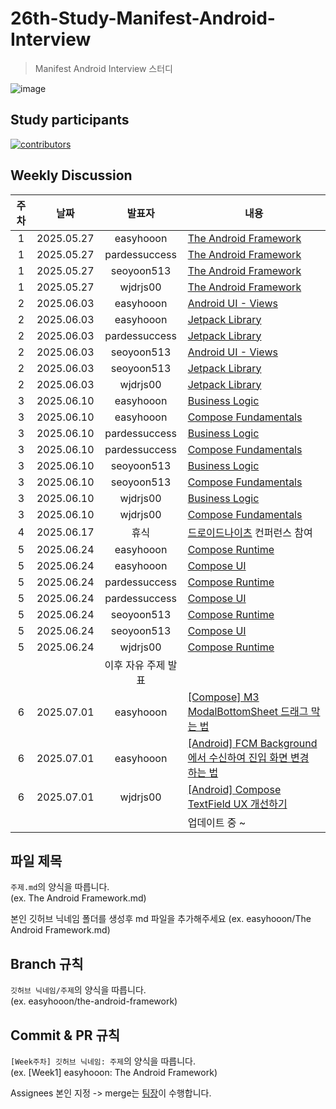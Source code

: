 # 26th-Study-Manifest-Android-Interview
> Manifest Android Interview 스터디

![image](https://github.com/user-attachments/assets/2c657bf2-1f45-412d-a84c-b3775bf25861)

## Study participants
[![contributors](https://contrib.rocks/image?repo=YAPP-Github/26th-Study-Manifest-Android-Interview)](https://github.com/YAPP-Github/26th-Study-Manifest-Android-Interview/contributors)

## Weekly Discussion
| 주차 | 날짜 | 발표자 | 내용 |
  | :-------------: | :-------------: |:-:| ------------- |
| 1 | 2025.05.27 | easyhooon | [The Android Framework](https://velog.io/@mraz3068/The-Android-Framework) |
| 1 | 2025.05.27 | pardessuccess | [The Android Framework](https://github.com/YAPP-Github/26th-Study-Manifest-Android-Interview/blob/main/pardessuccess/the-android-framework.md) |
| 1 | 2025.05.27 | seoyoon513 | [The Android Framework](https://admitted-guppy-255.notion.site/Android-Framework-1ff5e09041be80a0b523e6594849b033?pvs=4) |
| 1 | 2025.05.27 | wjdrjs00 | [The Android Framework](https://github.com/YAPP-Github/26th-Study-Manifest-Android-Interview/blob/main/wjdrjs00/The%20Android%20Framework.md) |
| 2 | 2025.06.03 | easyhooon | [Android UI - Views](https://velog.io/@mraz3068/Android-UI-Views) |
| 2 | 2025.06.03 | easyhooon | [Jetpack Library](https://velog.io/@mraz3068/Android-Jetpack-Library-53fndzvv) |
| 2 | 2025.06.03 | pardessuccess | [Jetpack Library](https://velog.io/@zkwhdgur2/Jetpack-Library) |
| 2 | 2025.06.03 | seoyoon513 | [Android UI - Views](https://admitted-guppy-255.notion.site/Android-UI-Views-2025e09041be80ee9dd3ea03f00ef581) |
| 2 | 2025.06.03 | seoyoon513 | [Jetpack Library](https://admitted-guppy-255.notion.site/Jetpack-Library-2025e09041be80ba9b81ee7ffaafe1b7) |
| 2 | 2025.06.03 | wjdrjs00 | [Jetpack Library](https://github.com/YAPP-Github/26th-Study-Manifest-Android-Interview/blob/main/wjdrjs00/Jetpack%20Library.md) |
| 3 | 2025.06.10 | easyhooon | [Business Logic](https://velog.io/@mraz3068/Android-Business-Logic) |
| 3 | 2025.06.10 | easyhooon | [Compose Fundamentals](https://velog.io/@mraz3068/Android-Compose-Fundametals) |
| 3 | 2025.06.10 | pardessuccess | [Business Logic](https://velog.io/@zkwhdgur2/Android-Manifest-Interview-Business-Logic) |
| 3 | 2025.06.10 | pardessuccess | [Compose Fundamentals](https://velog.io/@zkwhdgur2/Android-Manifest-Interview-Compose-Fundamentals) |
| 3 | 2025.06.10 | seoyoon513 | [Business Logic](https://admitted-guppy-255.notion.site/Business-Logic-20d5e09041be806fa668e1031b8280a5?source=copy_link) |
| 3 | 2025.06.10 | seoyoon513 | [Compose Fundamentals](https://admitted-guppy-255.notion.site/Compose-Fundamentals-20d5e09041be802387fadc242f288abd) |
| 3 | 2025.06.10 | wjdrjs00 | [Business Logic](https://github.com/YAPP-Github/26th-Study-Manifest-Android-Interview/blob/main/wjdrjs00/Business%20Logic.md) |
| 3 | 2025.06.10 | wjdrjs00 | [Compose Fundamentals](https://github.com/YAPP-Github/26th-Study-Manifest-Android-Interview/blob/main/wjdrjs00/Business%20Logic.md) |
| 4 | 2025.06.17 | 휴식 | [드로이드나이츠](https://www.droidknights.dev/) 컨퍼런스 참여 |
| 5 | 2025.06.24 | easyhooon | [Compose Runtime](https://velog.io/@mraz3068/Android-Compose-Runtime-5k4a33m8) |
| 5 | 2025.06.24 | easyhooon | [Compose UI](https://velog.io/@mraz3068/Android-Compose-UI) |
| 5 | 2025.06.24 | pardessuccess | [Compose Runtime](https://velog.io/@zkwhdgur2/Android-Manifest-Interview-Compose-Runtime) |
| 5 | 2025.06.24 | pardessuccess | [Compose UI](https://velog.io/@zkwhdgur2/Android-Manifest-Interview-Compose-UI) |
| 5 | 2025.06.24 | seoyoon513 | [Compose Runtime](https://admitted-guppy-255.notion.site/Compose-Runtime-21c5e09041be80cf9506c5c1c1fb56e8?source=copy_link) |
| 5 | 2025.06.24 | seoyoon513 | [Compose UI](https://admitted-guppy-255.notion.site/Compose-UI-21c5e09041be800897b4d2ea2219a5b1?source=copy_link) |
| 5 | 2025.06.24 | wjdrjs00 | [Compose Runtime](https://github.com/YAPP-Github/26th-Study-Manifest-Android-Interview/blob/main/wjdrjs00/Compose%20Runtime.md) |
|    |            | 이후 자유 주제 발표 ||
| 6 | 2025.07.01 | easyhooon | [[Compose] M3 ModalBottomSheet 드래그 막는 법](https://velog.io/@mraz3068/Compose-M3-ModalBottomSheet-Drag-Disabled) |
| 6 | 2025.07.01 | easyhooon | [[Android] FCM Background 에서 수신하여 진입 화면 변경 하는 법](https://velog.io/@mraz3068/Android-FCM-Background-Receive-Way) |
| 6 | 2025.07.01 | wjdrjs00 | [[Android] Compose TextField UX 개선하기](https://wjd-gun.tistory.com/18) |
|    |            |     | 업데이트 중 ~ |

## 파일 제목
`주제.md`의 양식을 따릅니다.  
(ex. The Android Framework.md)

본인 깃허브 닉네임 폴더를 생성후 md 파일을 추가해주세요
(ex. easyhooon/The Android Framework.md)

## Branch 규칙

`깃허브 닉네임/주제`의 양식을 따릅니다.  
(ex. easyhooon/the-android-framework)

## Commit & PR 규칙

`[Week주차] 깃허브 닉네임: 주제`의 양식을 따릅니다.  
(ex. [Week1] easyhooon: The Android Framework)

Assignees 본인 지정 -> merge는 [팀장](https://github.com/easyhooon)이 수행합니다.
